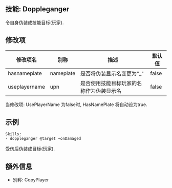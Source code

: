 技能: Doppleganger
--------------------------

令自身伪装成技能目标(玩家).

修改项
------

| 修改项名 | 别称 | 描述 | 默认值 |
| - | - | - | - |
| hasnameplate | nameplate | 是否将伪装显示名变更为"_" | false |
| useplayername | upn | 是否使用技能目标玩家的名称作为伪装显示名 | false |

当修改项: UsePlayerName 为false时, HasNamePlate 将自动设为true.

示例
--------

    Skills:
    - doppleganger @target ~onDamaged

受伤后伪装成目标(玩家).

额外信息
-------

- 别称: CopyPlayer